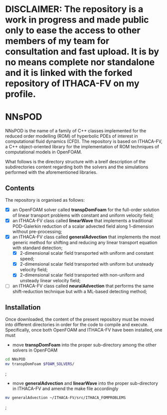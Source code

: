 # DISCLAIMER: The repository is a work in progress and made public only to ease the access to other members of my team for consultation and fast upload. It is by no means complete nor standalone and it is linked with the forked repository of ITHACA-FV on my profile.

# NNsPOD

NNsPOD is the name of a family of C++ classes implemented for the reduced order modelling (ROM) of hyperbolic PDEs of interest in computational fluid dynamics (CFD).
The repository is based on ITHACA-FV, a C++ object-oriented library for the implementation of ROM techniques of computational models in OpenFOAM.

What follows is the directory structure with a breif description of the subdirectories content regarding both the solvers and the simulations performed with the aforementioned libraries.

## Contents

The repository is organised as follows:
- [x] an OpenFOAM solver called __transpDomFoam__  for the full-order solution of linear transport problems with constant and uniform velocity field;
- [x] an ITHACA-FV class called __linearWave__ that implements a traditional POD-Galerkin reduction of a scalar advected field along 1-dimension without pre-processing;
- [x] an ITHACA-FV class called __generalAdvection__ that implements the most generic method for shifting and reducing any linear transport equation with standard detection;
     - [x] 2-dimensional scalar field transported with uniform and constant speed;
     - [x] 2-dimensional scalar field transported with uniform but unsteady velocity field;
     - [x] 2-dimensional scalar field transported with non-uniform and unsteady linear velocity field;
- [ ] an ITHACA-FV class called __neuralAdvection__ that performs the same shift-reduction technique but with a ML-based detecting method;

## Installation

Once downloaded, the content of the present repository must be moved into different directories in order for the code to compile and execute. Specifically, once both OpenFOAM and ITHACA-FV have been installed, one must
* move __transpDomFoam__ into the proper sub-directory among the other solvers in OpenFOAM
```bash
cd NNsPOD
mv transpDomFoam $FOAM_SOLVERS/
``` 
;
* move __generalAdvection__ and __linearWave__ into the proper sub-directory in ITHACA-FV and amend the make file accordingly
```bash
mv generalAdvection ~/ITHACA-FV/src/ITHACA_FOMPROBLEMS
```
;
